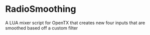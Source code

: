 # RadioSmoothing
A LUA mixer script for OpenTX that creates new four inputs that are smoothed based off a custom filter

